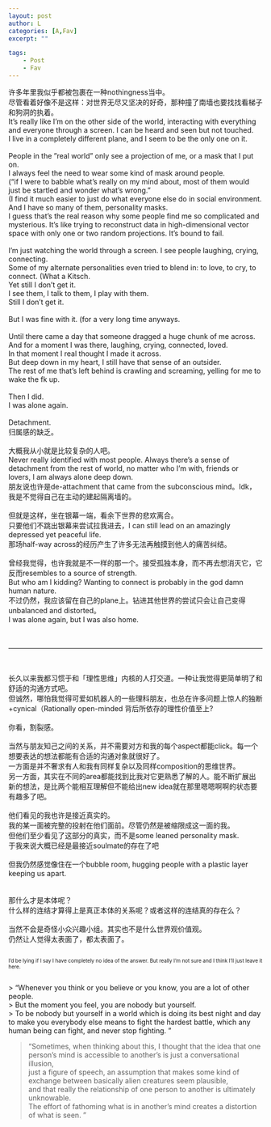 ```yaml
---
layout: post
author: L
categories: [A,Fav]
excerpt: ""

tags:
    - Post
    - Fav
---
```

许多年里我似乎都被包裹在一种nothingness当中。<br>
尽管看着好像不是这样：对世界无尽又坚决的好奇，那种撞了南墙也要找找看梯子和狗洞的执着。<br>
It’s really like I’m on the other side of the world, interacting with everything and everyone through a screen.  I can be heard and seen but not touched.  <br>
I live in a completely different plane,  and I seem to be the only one on it.   <br> 
<br>
People in the ”real world” only see a projection of me, or a mask that I put on.<br>
I always feel the need to wear some kind of mask around people.  <br>
    (“if I were to babble what’s really on my mind about, most of them would just be startled and wonder what’s wrong.”<br>
    (I find it much easier to just do what everyone else do in social environment.  <br>
And I have so many of them, personality masks.  <br>
I guess that’s the real reason why some people find me so complicated and mysterious.  It’s like trying to reconstruct data in high-dimensional vector space with only one or two random projections.  It’s bound to fail.  <br>
<br>
I’m just watching the world through a screen.  I see people laughing, crying, connecting.  <br>
Some of my alternate personalities even tried to blend in: to love, to cry, to connect.  (What a Kitsch.    <br>
Yet still I don’t get it.  <br>
I see them, I talk to them, I play with them.<br>
Still I don’t get it.  <br>
<br>
But I was fine with it.  (for a very long time anyways.  <br>
<br>
Until there came a day that someone dragged a huge chunk of me across.  <br>
And for a moment I was there, laughing, crying, connected, loved.<br>
In that moment I real thought I made it across.<br>
But deep down in my heart, I still have that sense of an outsider.  <br>
The rest of me that’s left behind is crawling and screaming, yelling for me to wake the fk up.<br>
<br>
Then I did.<br>
I was alone again.<br>
<br>
Detachment.  <br>
归属感的缺乏。<br>
<br>
大概我从小就是比较复杂的人吧。<br>
Never really identified with most people.  Always there’s a sense of detachment from the rest of world, no matter who I’m with, friends or lovers, I am always alone deep down.  <br>
朋友说也许是de-attachment that came from the subconscious mind。Idk，我是不觉得自己在主动的建起隔离墙的。<br>
<br>
但就是这样，坐在银幕一端，看余下世界的悲欢离合。<br>
只要他们不跳出银幕来尝试拉我进去，I can still lead on an amazingly depressed yet peaceful life.  <br>
那场half-way across的经历产生了许多无法再触摸到他人的痛苦纠结。<br>
<br>
曾经我觉得，也许我就是不一样的那一个。接受孤独本身，而不再去想消灭它，它反而resembles to a source of strength.  <br>
But who am I kidding? Wanting to connect is probably in the god damn human nature.  <br>
不过仍然，我应该留在自己的plane上。钻进其他世界的尝试只会让自己变得unbalanced and distorted。<br>
I was alone again, but I was also home. <br>
<br>
<br>
* * * 
<br>
<br>
长久以来我都习惯于和「理性思维」内核的人打交道。一种让我觉得更简单明了和舒适的沟通方式吧。<br>
但诚然，哪怕我觉得可爱如机器人的一些理科朋友，也总在许多问题上惊人的独断+cynical（Rationally open-minded 背后所依存的理性价值至上?<br>
<br>
你看，割裂感。<br>
<br>
当然与朋友知己之间的关系，并不需要对方和我的每个aspect都能click。每一个想要表达的想法都能有合适的沟通对象就很好了。<br>
一方面是并不奢求有人和我有同样复杂以及同样composition的思维世界。<br>
另一方面，其实在不同的area都能找到比我对它更熟悉了解的人。能不断扩展出新的想法，是比两个能相互理解但不能给出new idea就在那里嗯嗯啊啊的状态要有趣多了吧。<br>
<br>
他们看见的我也许是接近真实的。<br>
我的某一面被完整的投射在他们面前。尽管仍然是被缩限成这一面的我。<br>
但他们至少看见了这部分的真实，而不是some leaned personality mask.<br>
于我来说大概已经是最接近soulmate的存在了吧<br>
<br>
但我仍然感觉像住在一个bubble room, hugging people with a plastic layer keeping us apart.  <br>
<br>
<br>
那什么才是本体呢？<br>
什么样的连结才算得上是真正本体的关系呢？或者这样的连结真的存在么？<br>
<br>
当然不会是奇怪小众兴趣小组。其实也不是什么世界观价值观。<br>
仍然让人觉得太表面了，都太表面了。<br>
<br>
<p style="font-size:10px">I’d be lying if I say I have completely no idea of the answer.  But really I’m not sure and I think I’ll just leave it here.  <br></p>
<br>
> “Whenever you think or you believe or you know, you are a lot of other people.  <br>
> But the moment you feel, you are nobody but yourself.  <br>
> To be nobody but yourself in a world which is doing its best night and day to make you everybody else means to fight the hardest battle, which any human being can fight, and never stop fighting.  ”<br>


> “Sometimes, when thinking about this, I thought that the idea that one person’s mind is accessible to another’s is just a conversational illusion, <br>
> just a figure of speech, an assumption that makes some kind of exchange between basically alien creatures seem plausible, <br>
> and that really the relationship of one person to another is ultimately unknowable. <br>
> The effort of fathoming what is in another’s mind creates a distortion of what is seen. ”<br>



